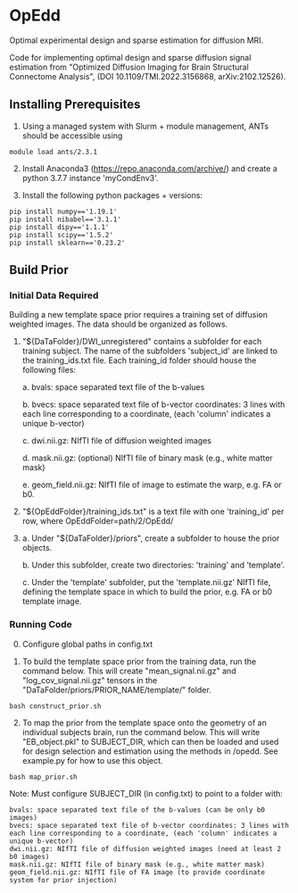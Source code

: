 # OpEdd
Optimal experimental design and sparse estimation for diffusion MRI.

Code for implementing optimal design and sparse diffusion signal estimation from "Optimized Diffusion Imaging for Brain Structural Connectome Analysis", (DOI 10.1109/TMI.2022.3156868, arXiv:2102.12526).

## Installing Prerequisites

1. Using a managed system with Slurm + module management, ANTs should be accessible using

```
module load ants/2.3.1
```

2. Install Anaconda3 (https://repo.anaconda.com/archive/) and create a python 3.7.7 instance 'myCondEnv3'. 

3. Install the following python packages + versions: 

```
pip install numpy=='1.19.1'
pip install nibabel=='3.1.1'
pip install dipy=='1.1.1'
pip install scipy=='1.5.2'
pip install sklearn=='0.23.2'
```

## Build Prior

### Initial Data Required 

Building a new template space prior requires a training set of diffusion weighted images. The data should be organized as follows.

1. "${DaTaFolder}/DWI_unregistered" contains a subfolder for each training subject. The name of the subfolders 'subject_id' are linked to the training_ids.txt file. Each training_id folder should house the following files:

	a. bvals: space separated text file of the b-values 

	b. bvecs: space separated text file of b-vector coordinates: 3 lines with each line corresponding to a coordinate, (each 'column' indicates a unique b-vector)

	c. dwi.nii.gz: NIfTI file of diffusion weighted images
	
	d. mask.nii.gz: (optional) NIfTI file of binary mask (e.g., white matter mask)
	
	e. geom_field.nii.gz: NIfTI file of image to estimate the warp, e.g. FA or b0.  

2. "${OpEddFolder}/training_ids.txt" is a text file with one 'training_id' per row, where OpEddFolder=path/2/OpEdd/

3. 
	a. Under "${DaTaFolder}/priors", create a subfolder to house the prior objects.

	b. Under this subfolder, create two directories: 'training' and 'template'.

	c. Under the 'template' subfolder, put the 'template.nii.gz' NIfTI file, defining the template space in which to build the prior, e.g. FA or b0 template image. 

### Running Code

0. Configure global paths in config.txt

1. To build the template space prior from the training data, run the command below. This will create "mean_signal.nii.gz" and "log_cov_signal.nii.gz" tensors in the "DaTaFolder/priors/PRIOR_NAME/template/" folder.

```
bash construct_prior.sh
```

2. To map the prior from the template space onto the geometry of an individual subjects brain, run the command below. This will write "EB_object.pkl" to SUBJECT_DIR, which can then be loaded and used for design selection and estimation using the methods in /opedd. See example.py for how to use this object.

```
bash map_prior.sh
```
Note: Must configure SUBJECT_DIR (in config.txt) to point to a folder with:

	bvals: space separated text file of the b-values (can be only b0 images)
	bvecs: space separated text file of b-vector coordinates: 3 lines with each line corresponding to a coordinate, (each 'column' indicates a unique b-vector)
	dwi.nii.gz: NIfTI file of diffusion weighted images (need at least 2 b0 images)
	mask.nii.gz: NIfTI file of binary mask (e.g., white matter mask)
	geom_field.nii.gz: NIfTI file of FA image (to provide coordinate system for prior injection)

